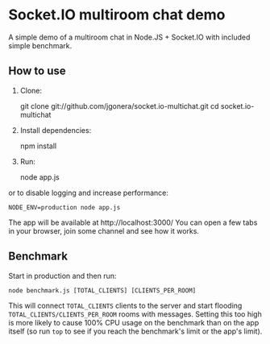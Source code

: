 Socket.IO multiroom chat demo
=============================

A simple demo of a multiroom chat in Node.JS + Socket.IO with included simple
benchmark.


How to use
----------

1. Clone:

    git clone git://github.com/jgonera/socket.io-multichat.git
    cd socket.io-multichat

2. Install dependencies:

    npm install

3. Run:

    node app.js

or to disable logging and increase performance:

    NODE_ENV=production node app.js

The app will be available at http://localhost:3000/
You can open a few tabs in your browser, join some channel and see how it works.


Benchmark
---------

Start in production and then run:

    node benchmark.js [TOTAL_CLIENTS] [CLIENTS_PER_ROOM]

This will connect `TOTAL_CLIENTS` clients to the server and start flooding
`TOTAL_CLIENTS/CLIENTS_PER_ROOM` rooms with messages. Setting this too high is
more likely to cause 100% CPU usage on the benchmark than on the app itself (so
run `top` to see if you reach the benchmark's limit or the app's limit).
